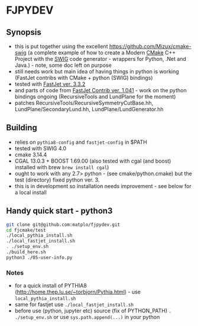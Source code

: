 # FJPYDEV

## Synopsis

- this is put together using the excellent https://github.com/Mizux/cmake-swig (a complete example of how to create a Modern [CMake](https://cmake.org/) C++ Project with the [SWIG](http://www.swig.org) code generator - wrappers for Python, .Net and Java.) - note, some doc left on purpose
- still needs work but main idea of having things in python is working (FastJet contribs with CMake + python (SWIG) bindings)
- tested with [FastJet ver. 3.3.2](http://www.fastjet.fr/)
- and parts of code from [FastJet Contrib ver. 1.041](https://fastjet.hepforge.org/contrib/) - work on the python bindings ongoing (RecursiveTools and LundPlane for the moment)
- patches RecursiveTools/RecursiveSymmetryCutBase.hh, LundPlane/SecondaryLund.hh, LundPlane/LundGenerator.hh

## Building

- relies on `pythia8-config` and `fastjet-config` in $PATH
- tested with SWIG 4.0
- cmake 3.14.4
- CGAL 13.0.3 + BOOST 1.69.00 (also tested with cgal (and boost) installed with brew `brew install cgal`)
- ought to work with any 2.7> python - (see cmake/python.cmake) but the test (directory) fixed python ver. 3.
- this is in development so installation needs improvement - see below for a local install

## Handy quick start - python3

```bash
git clone git@github.com:matplo/fjpydev.git
cd fjcmake/test
./local_pythia_install.sh
./local_fastjet_install.sh
. ./setup_env.sh
./build_here.sh
python3 ./05-user-info.py
```

### Notes

- for a quick install of PYTHIA8 (http://home.thep.lu.se/~torbjorn/Pythia.html) - use `local_pythia_install.sh` 
- same for fastjet use `./local_fastjet_install.sh`
- before use (python, jupyter etc) source (fix of PYTHON_PATH) `. ./setup_env.sh` or use `sys.path.append(...)` in your python
